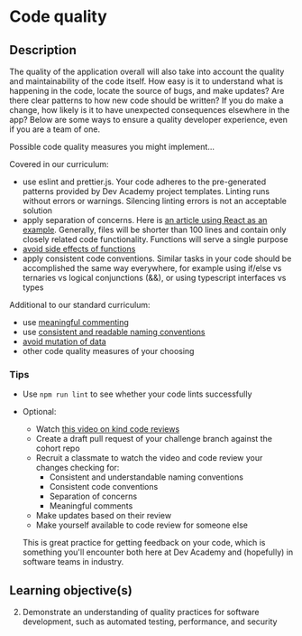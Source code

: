 # Code quality

## Description

The quality of the application overall will also take into account the quality and maintainability of the code itself. How easy is it to understand what is happening in the code, locate the source of bugs, and make updates? Are there clear patterns to how new code should be written? If you do make a change, how likely is it to have unexpected consequences elsewhere in the app? Below are some ways to ensure a quality developer experience, even if you are a team of one.

Possible code quality measures you might implement...

Covered in our curriculum:
* use eslint and prettier.js. Your code adheres to the pre-generated patterns provided by Dev Academy project templates. Linting runs without errors or warnings. Silencing linting errors is not an acceptable solution   
* apply separation of concerns. Here is [an article using React as an example](https://engineering.teknasyon.com/separation-of-concerns-on-the-front-end-with-react-fd5d4afcc298). Generally, files will be shorter than 100 lines and contain only closely related code functionality. Functions will serve a single purpose
* [avoid side effects of functions](https://www.freecodecamp.org/news/pure-function-vs-impure-function/)
* apply consistent code conventions. Similar tasks in your code should be accomplished the same way everywhere, for example using if/else vs ternaries vs logical conjunctions (&&), or using typescript interfaces vs types

Additional to our standard curriculum:
* use [meaningful commenting](https://swimm.io/learn/code-collaboration/comments-in-code-best-practices-and-mistakes-to-avoid/)
* use [consistent and readable naming conventions](https://blog.taboola.com/beginners-guide-for-naming-things-in-your-code/)
* [avoid mutation of data](https://alistapart.com/article/why-mutation-can-be-scary/)
* other code quality measures of your choosing

### Tips
* Use `npm run lint` to see whether your code lints successfully
* Optional: 
  * Watch [this video on kind code reviews](https://youtu.be/aDDUmdzzpS8)
  * Create a draft pull request of your challenge branch against the cohort repo
  * Recruit a classmate to watch the video and code review your changes checking for:
    * Consistent and understandable naming conventions
    * Consistent code conventions
    * Separation of concerns
    * Meaningful comments
  * Make updates based on their review
  * Make yourself available to code review for someone else

  This is great practice for getting feedback on your code, which is something you'll encounter both here at Dev Academy and (hopefully) in software teams in industry.


## Learning objective(s)

2. Demonstrate an understanding of quality practices for software development, such as automated testing, performance, and security
